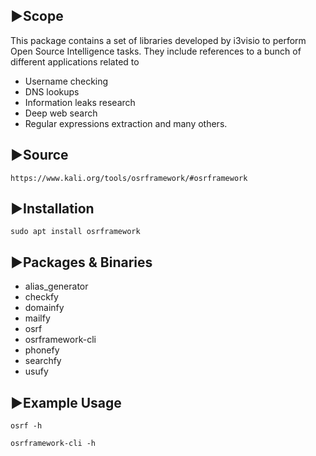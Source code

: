 ## ▶Scope
This package contains a set of libraries developed by i3visio to perform Open Source Intelligence tasks. They include references to a bunch of different applications related to 
- Username checking
- DNS lookups
- Information leaks research
- Deep web search
- Regular expressions extraction and many others.


## ▶Source
```
https://www.kali.org/tools/osrframework/#osrframework
```

## ▶Installation
```
sudo apt install osrframework
```

## ▶Packages & Binaries

- alias_generator
- checkfy
- domainfy
- mailfy
- osrf
- osrframework-cli
- phonefy
- searchfy
- usufy

## ▶Example Usage
```
osrf -h  
```
```
osrframework-cli -h 
```
